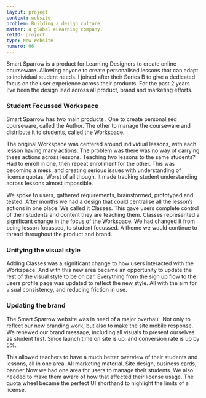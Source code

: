 ```yaml
---
layout: project
context: website
problem: Building a design culture
matter: a global eLearning company.
refID: project
type: New Website
numero: 06
---
```


Smart Sparrow is a product for Learning Designers to create online courseware. Allowing anyone to create personalised lessons that can adapt to individual student needs. I joined after their Series B to give a dedicated focus on the user experience across their products. For the past 2 years I’ve been the design lead across all product, brand and marketing efforts.

### Student Focussed Workspace
Smart Sparrow has two main products . One to create personalised courseware, called the Author. The other to manage the courseware and distribute it to students, called the Workspace.

The original Workspace was centered around individual lessons, with each lesson having many actions. The problem was there was no way of carrying these actions across lessons. Teaching two lessons to the same students? Had to enroll in one, then repeat enrollment for the other. This was becoming a mess, and creating serious issues with understanding of license quotas. Worst of all though, it made tracking student understanding across lessons almost impossible.

We spoke to users, gathered requirements, brainstormed, prototyped and tested. After months we had a design that could centralise all the lesson’s actions in one place. We called it Classes. This gave users complete control of their students and content they are teaching them. Classes represented a significant change in the focus of the Workspace. We had changed it from being lesson focussed, to student focussed. A theme we would continue to thread throughout the product and brand.

### Unifying the visual style
Adding Classes was a significant change to how users interacted with the Workspace. And with this new area became an opportunity to update the rest of the visual style to be on par. Everything from the sign up flow to the users profile page was updated to reflect the new style. All with the aim for visual consistency, and reducing friction in use.

### Updating the brand
The Smart Sparrow website was in need of a major overhaul. Not only to reflect our new branding work, but also to make the site mobile response. We renewed our brand message, including all visuals to present ourselves as student first. Since launch time on site is up, and conversion rate is up by 5%.

This allowed teachers to have a much better overview of their students and lessons, all in one area.
All marketing material. Site design, business cards, banner
Now we had one area for users to manage their students. We also needed to make them aware of how that affected their license usage. The quota wheel became the perfect UI shorthand to highlight the limits of a license.
